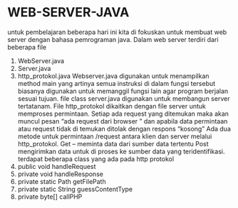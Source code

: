 # WEB-SERVER-JAVA
untuk pembelajaran beberapa hari ini kita di fokuskan untuk membuat web server dengan bahasa pemrograman java. Dalam web server terdiri dari beberapa file
1.	WebServer.java
2.	Server.java
3.	http_protokol.java
Webserver.java digunakan untuk menampilkan method main yang artinya semua instruksi di dalam fungsi tersebut biasanya digunakan untuk memanggil fungsi lain agar program berjalan sesuai tujuan.
file class server.java digunakan untuk membangun server tertatanam.
File http_protokol dikaitkan dengan file server untuk memproses permintaan. Setiap ada request yang ditemukan  maka akan muncul pesan “ada request dari browser ”  dan apabila data permintaan atau request tidak di temukan ditolak dengan respons “kosong”
Ada dua metode untuk permintaan /request antara klien dan server melalui http_protokol.
	Get – meminta data dari sumber data tertentu
	Post mengirimkan data untuk di proses ke sumber data yang teridentifikasi.
	terdapat beberapa class yang ada pada http protokol
  1. public void handleRequest 
  2. private void handleResponse
  3. private static Path getFilePath
  4. private static String guessContentType
  5. private byte[] callPHP
